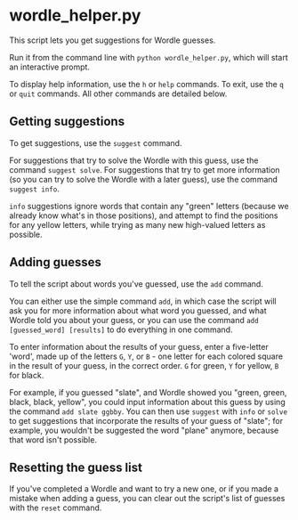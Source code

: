 # wordle_helper.py

This script lets you get suggestions for Wordle guesses.

Run it from the command line with `python wordle_helper.py`, which will start an interactive prompt.

To display help information, use the `h` or `help` commands. To exit, use the `q` or `quit` commands. All other commands are detailed below.

## Getting suggestions

To get suggestions, use the `suggest` command.

For suggestions that try to solve the Wordle with this guess, use the command `suggest solve`. For suggestions that try to get more information (so you can try to solve the Wordle with a later guess), use the command `suggest info`.

`info` suggestions ignore words that contain any "green" letters (because we already know what's in those positions), and attempt to find the positions for any yellow letters, while trying as many new high-valued letters as possible.

## Adding guesses

To tell the script about words you've guessed, use the `add` command.

You can either use the simple command `add`, in which case the script will ask you for more information about what word you guessed, and what Wordle told you about your guess, or you can use the command `add [guessed_word] [results]` to do everything in one command.

To enter information about the results of your guess, enter a five-letter 'word', made up of the letters `G`, `Y`, or `B` - one letter for each colored square in the result of your guess, in the correct order. `G` for green, `Y` for yellow, `B` for black.

For example, if you guessed "slate", and Wordle showed you "green, green, black, black, yellow", you could input information about this guess by using the command `add slate ggbby`. You can then use `suggest` with `info` or `solve` to get suggestions that incorporate the results of your guess of "slate"; for example, you wouldn't be suggested the word "plane" anymore, because that word isn't possible.

## Resetting the guess list

If you've completed a Wordle and want to try a new one, or if you made a mistake when adding a guess, you can clear out the script's list of guesses with the `reset` command.